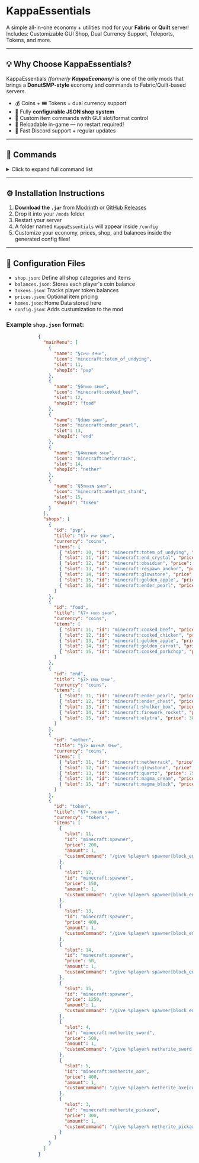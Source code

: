 # KappaEssentials

A simple all-in-one economy + utilities mod for your **Fabric** or **Quilt** server!  
Includes: Customizable GUI Shop, Dual Currency Support, Teleports, Tokens, and more.

---

## 💡 Why Choose KappaEssentials?

KappaEssentials _(formerly **KappaEconomy**)_ is one of the only mods that brings a **DonutSMP-style** economy and commands to Fabric/Quilt-based servers.

- 💰 Coins + 🎟️ Tokens = dual currency support
- 🛒 Fully **configurable JSON shop system**
- 🎯 Custom item commands with GUI slot/format control
- 🔁 Reloadable in-game — no restart required!
- 💬 Fast Discord support + regular updates

---

## 🧪 Commands

<details>
<summary>Click to expand full command list</summary>

- `/shop` – Opens the shop GUI
- `/bal [player]` – Shows coin balance
- `/tokens` – Shows token balance
- `/pay <player> <amount>` – Transfer coins
- `/tokengive` – Grant tokens via console
- `/sell <inventory>` – (if implemented) Sell items
- `/baltop`, `/tokentop` – Leaderboards
- `/bounty`, `/bounty <player>` – Place/view bounties

### Teleportation:
- `/home`, `/sethome`, `/delhome`
- `/tpa <player>`, `/tpahere`, `/tpaccept`, `/tpdeny`

### Admin:
- `/kappaessentials reload` – Reloads all config files

</details>

---

## ⚙️ Installation Instructions

1. **Download the `.jar`** from [Modrinth](https://modrinth.com/mod/kappaessentials) or [GitHub Releases](https://github.com/kappader4/kappaessentials/releases)
2. Drop it into your `/mods` folder
3. Restart your server
4. A folder named `KappaEssentials` will appear inside `/config`
5. Customize your economy, prices, shop, and balances inside the generated config files!

---

## 📁 Configuration Files

- `shop.json`: Define all shop categories and items
- `balances.json`: Stores each player's coin balance
- `tokens.json`: Tracks player token balances
- `prices.json`: Optional item pricing
- `homes.json`: Home Data stored here
- `config.json`: Adds custumization to the mod

### Example `shop.json` format:
```json
            {
              "mainMenu": [
                {
                  "name": "§cᴘᴠᴘ ѕʜᴏᴘ",
                  "icon": "minecraft:totem_of_undying",
                  "slot": 11,
                  "shopId": "pvp"
                },
                {
                  "name": "§6ꜰᴏᴏᴅ ѕʜᴏᴘ",
                  "icon": "minecraft:cooked_beef",
                  "slot": 12,
                  "shopId": "food"
                },
                {
                  "name": "§dᴇɴᴅ ѕʜᴏᴘ",
                  "icon": "minecraft:ender_pearl",
                  "slot": 13,
                  "shopId": "end"
                },
                {
                  "name": "§4ɴᴇᴛʜᴇʀ ѕʜᴏᴘ",
                  "icon": "minecraft:netherrack",
                  "slot": 14,
                  "shopId": "nether"
                },
                {
                  "name": "§5ᴛᴏᴋᴇɴ ѕʜᴏᴘ",
                  "icon": "minecraft:amethyst_shard",
                  "slot": 15,
                  "shopId": "token"
                }
              ],
              "shops": [
                {
                  "id": "pvp",
                  "title": "§7> ᴘᴠᴘ ѕʜᴏᴘ",
                  "currency": "coins",
                  "items": [
                    { "slot": 10, "id": "minecraft:totem_of_undying", "price": 1250, "amount": 1 },
                    { "slot": 11, "id": "minecraft:end_crystal", "price": 900, "amount": 16 },
                    { "slot": 12, "id": "minecraft:obsidian", "price": 550, "amount": 64 },
                    { "slot": 13, "id": "minecraft:respawn_anchor", "price": 1100, "amount": 4 },
                    { "slot": 14, "id": "minecraft:glowstone", "price": 900, "amount": 32 },
                    { "slot": 15, "id": "minecraft:golden_apple", "price": 900, "amount": 8 },
                    { "slot": 16, "id": "minecraft:ender_pearl", "price": 200, "amount": 16 }
                  ]
                },
                {
                  "id": "food",
                  "title": "§7> ꜰᴏᴏᴅ ѕʜᴏᴘ",
                  "currency": "coins",
                  "items": [
                    { "slot": 11, "id": "minecraft:cooked_beef", "price": 100, "amount": 32 },
                    { "slot": 12, "id": "minecraft:cooked_chicken", "price": 900, "amount": 16 },
                    { "slot": 13, "id": "minecraft:golden_apple", "price": 900, "amount": 8 },
                    { "slot": 14, "id": "minecraft:golden_carrot", "price": 50, "amount": 4 },
                    { "slot": 15, "id": "minecraft:cooked_porkchop", "price": 100, "amount": 32 }
                  ]
                },
                {
                  "id": "end",
                  "title": "§7> ᴇɴᴅ ѕʜᴏᴘ",
                  "currency": "coins",
                  "items": [
                    { "slot": 11, "id": "minecraft:ender_pearl", "price": 200, "amount": 16 },
                    { "slot": 12, "id": "minecraft:ender_chest", "price": 900, "amount": 16 },
                    { "slot": 13, "id": "minecraft:shulker_box", "price": 750, "amount": 1 },
                    { "slot": 14, "id": "minecraft:firework_rocket", "price": 1000, "amount": 32 },
                    { "slot": 15, "id": "minecraft:elytra", "price": 300000, "amount": 1 }
                  ]
                },
                {
                  "id": "nether",
                  "title": "§7> ɴᴇᴛʜᴇʀ ѕʜᴏᴘ",
                  "currency": "coins",
                  "items": [
                    { "slot": 11, "id": "minecraft:netherrack", "price": 200, "amount": 32 },
                    { "slot": 12, "id": "minecraft:glowstone", "price": 900, "amount": 32 },
                    { "slot": 13, "id": "minecraft:quartz", "price": 750, "amount": 32 },
                    { "slot": 14, "id": "minecraft:magma_cream", "price": 1000, "amount": 1 },
                    { "slot": 15, "id": "minecraft:magma_block", "price": 550, "amount": 32 }
                  ]
                },
                {
                  "id": "token",
                  "title": "§7> ᴛᴏᴋᴇɴ ѕʜᴏᴘ",
                  "currency": "tokens",
                  "items": [
                    {
                      "slot": 11,
                      "id": "minecraft:spawner",
                      "price": 200,
                      "amount": 1,
                      "customCommand": "/give %player% spawner[block_entity_data={id:\"mob_spawner\",SpawnData:{entity:{id:\"minecraft:creeper\"}}}] 1"
                    },
                    {
                      "slot": 12,
                      "id": "minecraft:spawner",
                      "price": 150,
                      "amount": 1,
                      "customCommand": "/give %player% spawner[block_entity_data={id:\"mob_spawner\",SpawnData:{entity:{id:\"minecraft:zombie\"}}}] 1"
                    },
                    {
                      "slot": 13,
                      "id": "minecraft:spawner",
                      "price": 400,
                      "amount": 1,
                      "customCommand": "/give %player% spawner[block_entity_data={id:\"mob_spawner\",SpawnData:{entity:{id:\"minecraft:skeleton\"}}}] 1"
                    },
                    {
                      "slot": 14,
                      "id": "minecraft:spawner",
                      "price": 50,
                      "amount": 1,
                      "customCommand": "/give %player% spawner[block_entity_data={id:\"mob_spawner\",SpawnData:{entity:{id:\"minecraft:cow\"}}}] 1"
                    },
                    {
                      "slot": 15,
                      "id": "minecraft:spawner",
                      "price": 1250,
                      "amount": 1,
                      "customCommand": "/give %player% spawner[block_entity_data={id:\"mob_spawner\",SpawnData:{entity:{id:\"minecraft:iron_golem\"}}}] 1"
                    },
                    {
                      "slot": 4,
                      "id": "minecraft:netherite_sword",
                      "price": 500,
                      "amount": 1,
                      "customCommand": "/give %player% netherite_sword[custom_name='[{\"text\":\"ᴛʜᴇ ᴢᴇɴɪᴛʜ\",\"italic\":false,\"color\":\"dark_purple\",\"bold\":true}]',rarity=epic,enchantments={levels:{bane_of_arthropods:5,knockback:2,looting:5,mending:1,sharpness:10,unbreaking:5,silk_touch:1,smite:5,sweeping_edge:5}}]"
                    },
                    {
                      "slot": 5,
                      "id": "minecraft:netherite_axe",
                      "price": 400,
                      "amount": 1,
                      "customCommand": "/give %player% netherite_axe[custom_name='[{\"text\":\"ʟᴇɢᴇɴᴅᴀʀʏ ᴀхᴇ\",\"italic\":false,\"color\":\"gold\",\"bold\":true}]',rarity=epic,enchantments={levels:{bane_of_arthropods:5,efficiency:7,knockback:2,mending:1,sharpness:10,silk_touch:1,unbreaking:5,smite:5}}]"
                    },
                    {
                      "slot": 3,
                      "id": "minecraft:netherite_pickaxe",
                      "price": 300,
                      "amount": 1,
                      "customCommand": "/give %player% netherite_pickaxe[custom_name='[{\"text\":\"ʟᴇɢᴇɴᴅᴀʀʏ ᴘɪᴄᴋᴀхᴇ\",\"italic\":false,\"color\":\"gold\",\"bold\":true}]',rarity=epic,enchantments={levels:{efficiency:8,fortune:5,mending:1,unbreaking:6}}]"
                    }
                  ]
                }
              ]
            }
